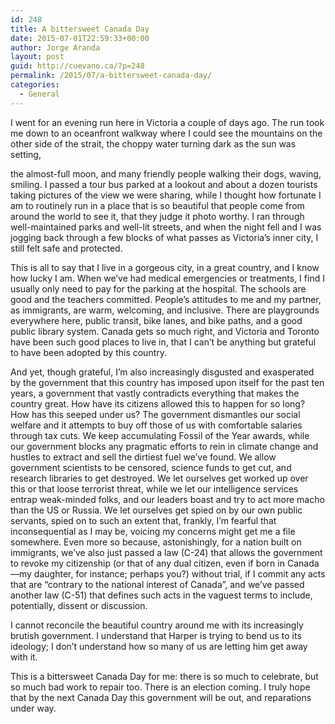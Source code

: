 ```yaml
---
id: 248
title: A bittersweet Canada Day
date: 2015-07-01T22:59:33+00:00
author: Jorge Aranda
layout: post
guid: http://cuevano.ca/?p=248
permalink: /2015/07/a-bittersweet-canada-day/
categories:
  - General
---
```

I went for an evening run here in Victoria a couple of days ago. The run took me down to an oceanfront walkway where I could see the mountains on the other side of the strait, the choppy water turning dark as the sun was setting,
  
the almost-full moon, and many friendly people walking their dogs, waving, smiling. I passed a tour bus parked at a lookout and about a dozen tourists taking pictures of the view we were sharing, while I thought how fortunate I am to routinely run in a place that is so beautiful that people come from around the world to see it, that they judge it photo worthy. I ran through well-maintained parks and well-lit streets, and when the night fell and I was jogging back through a few blocks of what passes as Victoria&#8217;s inner city, I still felt safe and protected.

This is all to say that I live in a gorgeous city, in a great country, and I know how lucky I am. When we&#8217;ve had medical emergencies or treatments, I find I usually only need to pay for the parking at the hospital. The schools are good and the teachers committed. People&#8217;s attitudes to me and my partner, as immigrants, are warm, welcoming, and inclusive. There are playgrounds everywhere here, public transit, bike lanes, and bike paths, and a good public library system. Canada gets so much right, and Victoria and Toronto have been such good places to live in, that I can&#8217;t be anything but grateful to have been adopted by this country.

And yet, though grateful, I&#8217;m also increasingly disgusted and exasperated by the government that this country has imposed upon itself for the past ten years, a government that vastly contradicts everything that makes the country great. How have its citizens allowed this to happen for so long? How has this seeped under us? The government dismantles our social welfare and it attempts to buy off those of us with comfortable salaries through tax cuts. We keep accumulating Fossil of the Year awards, while our government blocks any pragmatic efforts to rein in climate change and hustles to extract and sell the dirtiest fuel we&#8217;ve found. We allow government scientists to be censored, science funds to get cut, and research libraries to get destroyed. We let ourselves get worked up over this or that loose terrorist threat, while we let our intelligence services entrap weak-minded folks, and our leaders boast and try to act more macho than the US or Russia. We let ourselves get spied on by our own public servants, spied on to such an extent that, frankly, I&#8217;m fearful that inconsequential as I may be, voicing my concerns might get me a file somewhere. Even more so because, astonishingly, for a nation built on immigrants, we&#8217;ve also just passed a law (C-24) that allows the government to revoke my citizenship (or that of any dual citizen, even if born in Canada—my daughter, for instance; perhaps you?) without trial, if I commit any acts that are &#8220;contrary to the national interest of Canada&#8221;, and we&#8217;ve passed another law (C-51) that defines such acts in the vaguest terms to include, potentially, dissent or discussion.

I cannot reconcile the beautiful country around me with its increasingly brutish government. I understand that Harper is trying to bend us to its ideology; I don&#8217;t understand how so many of us are letting him get away with it.

This is a bittersweet Canada Day for me: there is so much to celebrate, but so much bad work to repair too. There is an election coming. I truly hope that by the next Canada Day this government will be out, and reparations under way.